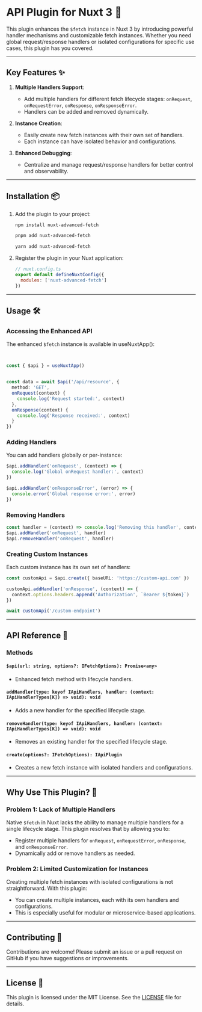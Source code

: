 # API Plugin for Nuxt 3 🚀

This plugin enhances the `$fetch` instance in Nuxt 3 by introducing powerful handler mechanisms and customizable fetch instances. Whether you need global request/response handlers or isolated configurations for specific use cases, this plugin has you covered.

---

## Key Features ✨

1. **Multiple Handlers Support**:
   - Add multiple handlers for different fetch lifecycle stages: `onRequest`, `onRequestError`, `onResponse`, `onResponseError`.
   - Handlers can be added and removed dynamically.

2. **Instance Creation**:
   - Easily create new fetch instances with their own set of handlers.
   - Each instance can have isolated behavior and configurations.

3. **Enhanced Debugging**:
   - Centralize and manage request/response handlers for better control and observability.

---

## Installation 📦

1. Add the plugin to your project:
   ```bash
   npm install nuxt-advanced-fetch

   pnpm add nuxt-advanced-fetch

   yarn add nuxt-advanced-fetch
   ```

2. Register the plugin in your Nuxt application:
   ```javascript
   // nuxt.config.ts
   export default defineNuxtConfig({
     modules: ['nuxt-advanced-fetch']
   })
   ```

---

## Usage 🛠️

### Accessing the Enhanced API
The enhanced `$fetch` instance is available in useNuxtApp():

```typescript


const { $api } = useNuxtApp()


const data = await $api('/api/resource', {
  method: 'GET',
  onRequest(context) {
    console.log('Request started:', context)
  },
  onResponse(context) {
    console.log('Response received:', context)
  }
})
```

### Adding Handlers
You can add handlers globally or per-instance:

```typescript
$api.addHandler('onRequest', (context) => {
  console.log('Global onRequest handler:', context)
})

$api.addHandler('onResponseError', (error) => {
  console.error('Global response error:', error)
})
```

### Removing Handlers

```typescript
const handler = (context) => console.log('Removing this handler', context)
$api.addHandler('onRequest', handler)
$api.removeHandler('onRequest', handler)
```

### Creating Custom Instances
Each custom instance has its own set of handlers:

```typescript
const customApi = $api.create({ baseURL: 'https://custom-api.com' })

customApi.addHandler('onResponse', (context) => {
  context.options.headers.append('Authorization', `Bearer ${token}`)
})

await customApi('/custom-endpoint')
```

---

## API Reference 📖

### Methods

#### `$api(url: string, options?: IFetchOptions): Promise<any>`
- Enhanced fetch method with lifecycle handlers.

#### `addHandler(type: keyof IApiHandlers, handler: (context: IApiHandlerTypes[K]) => void): void`
- Adds a new handler for the specified lifecycle stage.

#### `removeHandler(type: keyof IApiHandlers, handler: (context: IApiHandlerTypes[K]) => void): void`
- Removes an existing handler for the specified lifecycle stage.

#### `create(options?: IFetchOptions): IApiPlugin`
- Creates a new fetch instance with isolated handlers and configurations.

---

## Why Use This Plugin? 🤔

### Problem 1: Lack of Multiple Handlers
Native `$fetch` in Nuxt lacks the ability to manage multiple handlers for a single lifecycle stage. This plugin resolves that by allowing you to:
- Register multiple handlers for `onRequest`, `onRequestError`, `onResponse`, and `onResponseError`.
- Dynamically add or remove handlers as needed.

### Problem 2: Limited Customization for Instances
Creating multiple fetch instances with isolated configurations is not straightforward. With this plugin:
- You can create multiple instances, each with its own handlers and configurations.
- This is especially useful for modular or microservice-based applications.

---

## Contributing 🤝
Contributions are welcome! Please submit an issue or a pull request on GitHub if you have suggestions or improvements.

---

## License 📜
This plugin is licensed under the MIT License. See the [LICENSE](./LICENSE) file for details.

